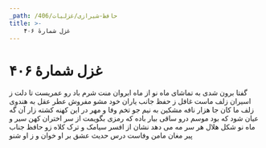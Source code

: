 ```yaml
---
_path: /حافظ-شیرازی/غزلیات/406
title: >-
    غزل شمارهٔ ۴۰۶
---
```

# غزل شمارهٔ ۴۰۶

گفتا برون شدی به تماشای ماه نو
از ماه ابروان منت شرم باد رو
عمریست تا دلت ز اسیران زلف ماست
غافل ز حفظ جانب یاران خود مشو
مفروش عطر عقل به هندوی زلف ما
کان جا هزار نافه مشکین به نیم جو
تخم وفا و مهر در این کهنه کشته زار
آن گه عیان شود که بود موسم درو
ساقی بیار باده که رمزی بگویمت
از سر اختران کهن سیر و ماه نو
شکل هلال هر سر مه می دهد نشان
از افسر سیامک و ترک کلاه زو
حافظ جناب پیر مغان مامن وفاست
درس حدیث عشق بر او خوان و ز او شنو
